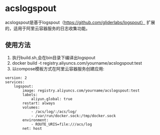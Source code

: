 # acslogspout

acslogspout是基于logspout（https://github.com/gliderlabs/logspout） 扩展的，适用于阿里云容器服务的日志收集功能。

## 使用方法
1. 执行build.sh,会在bin目录下编译出logspout
2. docker build -t registry.aliyuncs.com/yourname/acslogspout:test
3. 以compose模板方式在阿里云容器服务创建应用:

```
version: 2
services:
    logspout:
        image: registry.aliyuncs.com/yourname/acslogspout:test
        labels:
            aliyun.global: true
        restart: always
        volumes:
            - /acs/log/:/acs/log/
            - /var/run/docker.sock:/tmp/docker.sock
        environment:
            - ROUTE_URIS=file:///acs/log
        net: host
```
